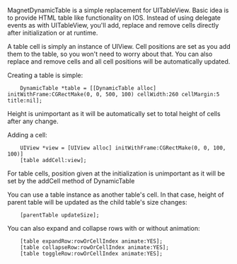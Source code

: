 MagnetDynamicTable is a simple replacement for UITableView. Basic idea is to provide HTML table like functionality on IOS. Instead of using delegate events as with UITableView, you'll add, replace and remove cells directly after initialization or at runtime.

A table cell is simply an instance of UIView. Cell positions are set as you add them to the table, so you won't need to worry about that. You can also replace and remove cells and all cell positions will be automatically updated.

Creating a table is simple:

		DynamicTable *table = [[DynamicTable alloc] initWithFrame:CGRectMake(0, 0, 500, 100) cellWidth:260 cellMargin:5 title:nil];

Height is unimportant as it will be automatically set to total height of cells after any change.

Adding a cell:

		UIView *view = [UIView alloc] initWithFrame:CGRectMake(0, 0, 100, 100)]
		[table addCell:view];

For table cells, position given at the initialization is unimportant as it will be set by the addCell method of DynamicTable

You can use a table instance as another table's cell. In that case, height of parent table will be updated as the child table's size changes:

		[parentTable updateSize];

You can also expand and collapse rows with or without animation:

		[table expandRow:rowOrCellIndex animate:YES];
		[table collapseRow:rowOrCellIndex animate:YES];
		[table toggleRow:rowOrCellIndex animate:YES];
		